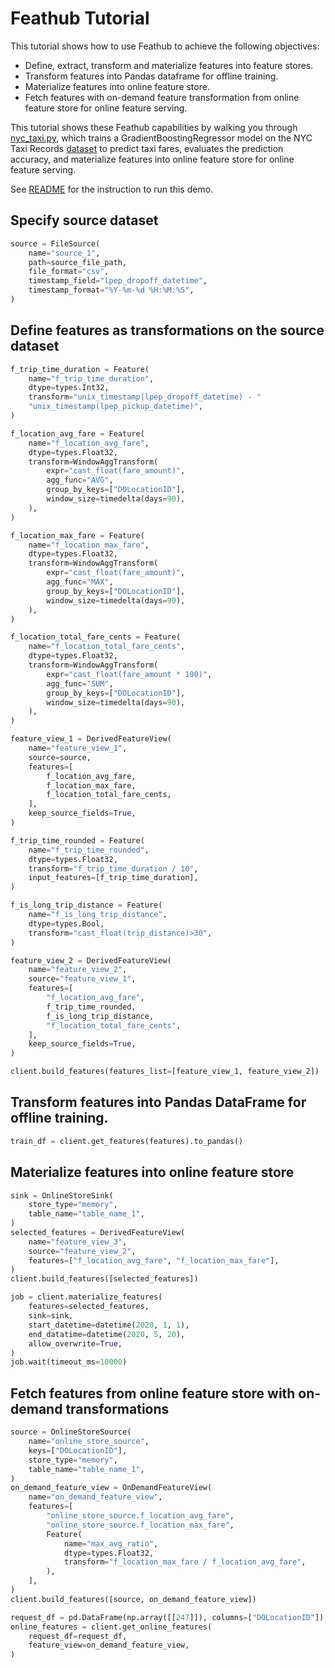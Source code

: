 # Feathub Tutorial

This tutorial shows how to use Feathub to achieve the following objectives:
- Define, extract, transform and materialize features into feature stores.
- Transform features into Pandas dataframe for offline training.
- Materialize features into online feature store.
- Fetch features with on-demand feature transformation from online feature store
  for online feature serving.

This tutorial shows these Feathub capabilities by walking you through
[nyc_taxi.py](./../python/feathub/examples/nyc_taxi.py), which trains a
GradientBoostingRegressor model on the NYC Taxi Records
[dataset](https://www1.nyc.gov/site/tlc/about/tlc-trip-record-data.page) to
predict taxi fares, evaluates the prediction accuracy, and materialize features
into online feature store for online feature serving.

See [README](./../README.md#quickstart) for the instruction to run this demo.

## Specify source dataset

```python
source = FileSource(
    name="source_1",
    path=source_file_path,
    file_format="csv",
    timestamp_field="lpep_dropoff_datetime",
    timestamp_format="%Y-%m-%d %H:%M:%S",
)
```


## Define features as transformations on the source dataset

```python
f_trip_time_duration = Feature(
    name="f_trip_time_duration",
    dtype=types.Int32,
    transform="unix_timestamp(lpep_dropoff_datetime) - "
    "unix_timestamp(lpep_pickup_datetime)",
)

f_location_avg_fare = Feature(
    name="f_location_avg_fare",
    dtype=types.Float32,
    transform=WindowAggTransform(
        expr="cast_float(fare_amount)",
        agg_func="AVG",
        group_by_keys=["DOLocationID"],
        window_size=timedelta(days=90),
    ),
)

f_location_max_fare = Feature(
    name="f_location_max_fare",
    dtype=types.Float32,
    transform=WindowAggTransform(
        expr="cast_float(fare_amount)",
        agg_func="MAX",
        group_by_keys=["DOLocationID"],
        window_size=timedelta(days=90),
    ),
)

f_location_total_fare_cents = Feature(
    name="f_location_total_fare_cents",
    dtype=types.Float32,
    transform=WindowAggTransform(
        expr="cast_float(fare_amount * 100)",
        agg_func="SUM",
        group_by_keys=["DOLocationID"],
        window_size=timedelta(days=90),
    ),
)

feature_view_1 = DerivedFeatureView(
    name="feature_view_1",
    source=source,
    features=[
        f_location_avg_fare,
        f_location_max_fare,
        f_location_total_fare_cents,
    ],
    keep_source_fields=True,
)

f_trip_time_rounded = Feature(
    name="f_trip_time_rounded",
    dtype=types.Float32,
    transform="f_trip_time_duration / 10",
    input_features=[f_trip_time_duration],
)

f_is_long_trip_distance = Feature(
    name="f_is_long_trip_distance",
    dtype=types.Bool,
    transform="cast_float(trip_distance)>30",
)

feature_view_2 = DerivedFeatureView(
    name="feature_view_2",
    source="feature_view_1",
    features=[
        "f_location_avg_fare",
        f_trip_time_rounded,
        f_is_long_trip_distance,
        "f_location_total_fare_cents",
    ],
    keep_source_fields=True,
)

client.build_features(features_list=[feature_view_1, feature_view_2])
```

## Transform features into Pandas DataFrame for offline training.

```python
train_df = client.get_features(features).to_pandas()
```


## Materialize features into online feature store

```python
sink = OnlineStoreSink(
    store_type="memory",
    table_name="table_name_1",
)
selected_features = DerivedFeatureView(
    name="feature_view_3",
    source="feature_view_2",
    features=["f_location_avg_fare", "f_location_max_fare"],
)
client.build_features([selected_features])

job = client.materialize_features(
    features=selected_features,
    sink=sink,
    start_datetime=datetime(2020, 1, 1),
    end_datatime=datetime(2020, 5, 20),
    allow_overwrite=True,
)
job.wait(timeout_ms=10000)
```

## Fetch features from online feature store with on-demand transformations

```python
source = OnlineStoreSource(
    name="online_store_source",
    keys=["DOLocationID"],
    store_type="memory",
    table_name="table_name_1",
)
on_demand_feature_view = OnDemandFeatureView(
    name="on_demand_feature_view",
    features=[
        "online_store_source.f_location_avg_fare",
        "online_store_source.f_location_max_fare",
        Feature(
            name="max_avg_ratio",
            dtype=types.Float32,
            transform="f_location_max_fare / f_location_avg_fare",
        ),
    ],
)
client.build_features([source, on_demand_feature_view])

request_df = pd.DataFrame(np.array([[247]]), columns=["DOLocationID"])
online_features = client.get_online_features(
    request_df=request_df,
    feature_view=on_demand_feature_view,
)
```


